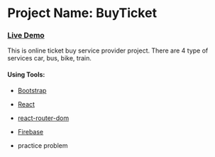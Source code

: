 # Project Name: BuyTicket

### [Live Demo](https://buyticket-9f85d.web.app/)

This is online ticket buy service provider project. There are 4 type of services car, bus, bike, train. 

#### Using Tools:
- [Bootstrap](https://getbootstrap.com/)
- [React](https://reactjs.org/)
- [react-router-dom](https://reactrouter.com/)
- [Firebase](https://firebase.google.com/)

- practice problem